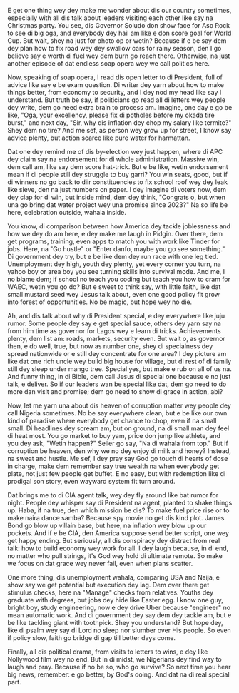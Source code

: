 E get one thing wey dey make me wonder about dis our country sometimes, especially with all dis talk about leaders visiting each other like say na Christmas party. You see, dis Governor Soludo don show face for Aso Rock to see di big oga, and everybody dey hail am like e don score goal for World Cup. But wait, shey na just for photo op or wetin? Because if e be say dem dey plan how to fix road wey dey swallow cars for rainy season, den I go believe say e worth di fuel wey dem burn go reach there. Otherwise, na just another episode of dat endless soap opera wey we call politics here.

Now, speaking of soap opera, I read dis open letter to di President, full of advice like say e be exam question. Di writer dey yarn about how to make things better, from economy to security, and I dey nod my head like say I understand. But truth be say, if politicians go read all di letters wey people dey write, dem go need extra brain to process am. Imagine, one day e go be like, "Oga, your excellency, please fix di potholes before my okada tire burst," and next day, "Sir, why dis inflation dey chop my salary like termite?" Shey dem no tire? And me sef, as person wey grow up for street, I know say advice plenty, but action scarce like pure water for harmattan.

Dat one dey remind me of dis by-election wey just happen, where di APC dey claim say na endorsement for di whole administration. Massive win, dem call am, like say dem score hat-trick. But e be like, wetin endorsement mean if di people still dey struggle to buy garri? You win seats, good, but if di winners no go back to diir constituencies to fix school roof wey dey leak like sieve, den na just numbers on paper. I dey imagine di voters now, dem dey clap for di win, but inside mind, dem dey think, "Congrats o, but when una go bring dat water project wey una promise since 2023?" Na so life be here, celebration outside, wahala inside.

You know, di comparison between how America dey tackle joblessness and how we dey do am here, e dey make me laugh in Pidgin. Over there, dem get programs, training, even apps to match you with work like Tinder for jobs. Here, na "Go hustle" or "Enter danfo, maybe you go see something." Di government dey try, but e be like dem dey run race with one leg tied. Unemployment dey high, youth dey plenty, yet every corner you turn, na yahoo boy or area boy you see turning skills into survival mode. And me, I no blame dem; if school no teach you coding but teach you how to cram for WAEC, wetin you go do? But e sweet to think say, with little faith, like dat small mustard seed wey Jesus talk about, even one good policy fit grow into forest of opportunities. No be magic, but hope wey no die.

Ah, and dis talk about why di President special, e dey everywhere like juju rumor. Some people dey say e get special sauce, others dey yarn say na from him time as governor for Lagos wey e learn di tricks. Achievements plenty, dem list am: roads, markets, security even. But wait o, as governor then, e do well, true, but now as number one, shey di specialness dey spread nationwide or e still dey concentrate for one area? I dey picture am like dat one rich uncle wey build big house for village, but di rest of di family still dey sleep under mango tree. Special yes, but make e rub on all of us na. And funny thing, in di Bible, dem call Jesus di special one because e no just talk, e deliver. So if our leaders wan be special like dat, dem go need to do more dan visit and promise; dem go need to show di grace in action, abi?

Now, let me yarn una about dis heaven of corruption matter wey people dey call Nigeria sometimes. No be say everywhere clean, but e be like our own kind of paradise where everybody get chance to chop, even if na small small. Di headlines dey scream am, but on ground, na di small man dey feel di heat most. You go market to buy yam, price don jump like athlete, and you dey ask, "Wetin happen?" Seller go say, "Na di wahala from top." But if corruption be heaven, den why we no dey enjoy di milk and honey? Instead, na sweat and hustle. Me sef, I dey pray say God go touch di hearts of dose in charge, make dem remember say true wealth na when everybody get plate, not just few people get buffet. E no easy, but with redemption like di prodigal son story, even wayward system fit turn around.

Dat brings me to di CIA agent talk, wey dey fly around like bat rumor for night. People dey whisper say di President na agent, planted to shake things up. Haba, if na true, den which mission be dis? To make fuel price rise or to make naira dance samba? Because spy movie no get dis kind plot. James Bond go blow up villain base, but here, na inflation wey blow up our pockets. And if e be CIA, den America suppose send better script, one wey get happy ending. But seriously, all dis conspiracy dey distract from real talk: how to build economy wey work for all. I dey laugh because, in di end, no matter who pull strings, it's God wey hold di ultimate remote. So make we focus on dat grace wey never fail, even when plans scatter.

One more thing, dis unemployment wahala, comparing USA and Naija, e show say we get potential but execution dey lag. Dem over there get stimulus checks, here na "Manage" checks from relatives. Youths dey graduate with degrees, but jobs dey hide like Easter egg. I know one guy, bright boy, study engineering, now e dey drive Uber because "engineer" no mean automatic work. And di government dey say dem dey tackle am, but e be like tackling giant with toothpick. Shey you understand? But hope dey, like di psalm wey say di Lord no sleep nor slumber over His people. So even if policy slow, faith go bridge di gap till better days come.

Finally, all dis political drama, from visits to letters to wins, e dey like Nollywood film wey no end. But in di midst, we Nigerians dey find way to laugh and pray. Because if no be so, who go survive? So next time you hear big news, remember: e go better, by God's doing. And dat na di real special part.